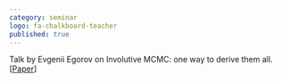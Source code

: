```yaml
---
category: seminar
logo: fa-chalkboard-teacher
published: true
---
```


Talk by Evgenii Egorov on Involutive MCMC: one way to derive them all. [[Paper](https://arxiv.org/abs/2006.16653)]

